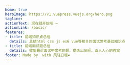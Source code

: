 ```yaml
---
home: true
heroImage: https://v1.vuepress.vuejs.org/hero.png
tagline: 
actionText: 现在就开始吧 →
actionLink: /basic/
features:
- title: 前端知识点总结
  details: 总结html css js es6 vue等相关的面试常考基础知识点
- title: 前端面试题总结
  details: 收集最近面试中常考的题，提炼出简短，直入人心的答案
footer: Made by  with 风轻日暖❤️
---
```


